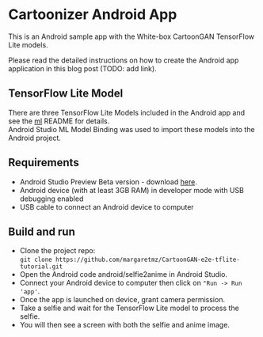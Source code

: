# Cartoonizer Android App

This is an Android sample app with the White-box CartoonGAN TensorFlow Lite models.   

Please read the detailed instructions on how to create the Android app application in this blog post (TODO: add link).

## TensorFlow Lite Model
There are three TensorFlow Lite Models included in the Android app and see the [ml](../ml/) README for details.  
Android Studio ML Model Binding was used to import these models into the Android project.

## Requirements
* Android Studio Preview Beta version - download [here](https://developer.android.com/studio/preview).
* Android device (with at least 3GB RAM) in developer mode with USB debugging enabled
* USB cable to connect an Android device to computer

## Build and run
* Clone the project repo:  
`git clone https://github.com/margaretmz/CartoonGAN-e2e-tflite-tutorial.git`  
* Open the Android code android/selfie2anime in Android Studio.
* Connect your Android device to computer then click on `"Run -> Run 'app'`.
* Once the app is launched on device, grant camera permission.
* Take a selfie and wait for the TensorFlow Lite model to process the selfie. 
* You will then see a screen with both the selfie and anime image.

